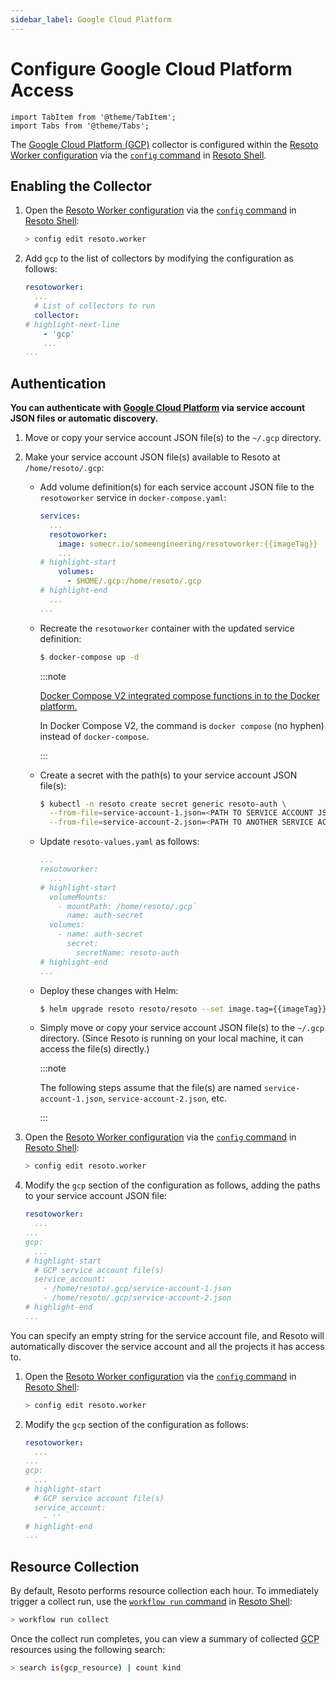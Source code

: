 ```yaml
---
sidebar_label: Google Cloud Platform
---
```


# Configure Google Cloud Platform Access

```mdx-code-block
import TabItem from '@theme/TabItem';
import Tabs from '@theme/Tabs';
```

The [Google Cloud Platform (GCP)](../../reference/data-models/gcp/index.md) collector is configured within the [Resoto Worker configuration](../../reference/configuration/index.md) via the [`config` command](../../reference/cli/setup-commands/configs/index.md) in [Resoto Shell](../../concepts/components/shell.md).

## Enabling the Collector

1. Open the [Resoto Worker configuration](../../reference/configuration/index.md) via the [`config` command](../../reference/cli/setup-commands/configs) in [Resoto Shell](../../concepts/components/shell):

   ```bash
   > config edit resoto.worker
   ```

2. Add `gcp` to the list of collectors by modifying the configuration as follows:

   ```yaml title="Resoto Worker configuration"
   resotoworker:
     ...
     # List of collectors to run
     collector:
   # highlight-next-line
       - 'gcp'
       ...
   ...
   ```

## Authentication

**You can authenticate with [Google Cloud Platform](../../reference/data-models/gcp/index.md) via service account JSON files or automatic discovery.**

<Tabs>
<TabItem value="service-account-json-files" label="Service Account JSON Files">

1. Move or copy your service account JSON file(s) to the `~/.gcp` directory.

2. Make your service account JSON file(s) available to Resoto at `/home/resoto/.gcp`:

   <Tabs groupId="install-method">
   <TabItem value="docker" label="Docker">

   - Add volume definition(s) for each service account JSON file to the `resotoworker` service in `docker-compose.yaml`:

     ```yaml title="docker-compose.yaml"
     services:
       ...
       resotoworker:
         image: somecr.io/someengineering/resotoworker:{{imageTag}}
         ...
     # highlight-start
         volumes:
           - $HOME/.gcp:/home/resoto/.gcp
     # highlight-end
       ...
     ...
     ```

   - Recreate the `resotoworker` container with the updated service definition:

     ```bash
     $ docker-compose up -d
     ```

     :::note

     [Docker Compose V2 integrated compose functions in to the Docker platform.](https://docs.docker.com/compose/#compose-v2-and-the-new-docker-compose-command)

     In Docker Compose V2, the command is `docker compose` (no hyphen) instead of `docker-compose`.

     :::

   </TabItem>
   <TabItem value="k8s" label="Kubernetes">

   - Create a secret with the path(s) to your service account JSON file(s):

     ```bash
     $ kubectl -n resoto create secret generic resoto-auth \
       --from-file=service-account-1.json=<PATH TO SERVICE ACCOUNT JSON> \
       --from-file=service-account-2.json=<PATH TO ANOTHER SERVICE ACCOUNT JSON>
     ```

   - Update `resoto-values.yaml` as follows:

     ```yaml title="resoto-values.yaml"
     ...
     resotoworker:
       ...
     # highlight-start
       volumeMounts:
         - mountPath: /home/resoto/.gcp`
           name: auth-secret
       volumes:
         - name: auth-secret
           secret:
             secretName: resoto-auth
     # highlight-end
     ...
     ```

   - Deploy these changes with Helm:

     ```bash
     $ helm upgrade resoto resoto/resoto --set image.tag={{imageTag}} -f resoto-values.yaml
     ```

   </TabItem>
   <TabItem value="pip" label="pip">

   - Simply move or copy your service account JSON file(s) to the `~/.gcp` directory. (Since Resoto is running on your local machine, it can access the file(s) directly.)

     :::note

     The following steps assume that the file(s) are named `service-account-1.json`, `service-account-2.json`, etc.

     :::

   </TabItem>
   </Tabs>

3. Open the [Resoto Worker configuration](../../reference/configuration/index.md) via the [`config` command](../../reference/cli/setup-commands/configs) in [Resoto Shell](../../concepts/components/shell):

   ```bash
   > config edit resoto.worker
   ```

4. Modify the `gcp` section of the configuration as follows, adding the paths to your service account JSON file:

   ```yaml title="Resoto Worker configuration"
   resotoworker:
     ...
   ...
   gcp:
     ...
   # highlight-start
     # GCP service account file(s)
     service_account:
       - /home/resoto/.gcp/service-account-1.json
       - /home/resoto/.gcp/service-account-2.json
   # highlight-end
   ...
   ```

</TabItem>
<TabItem value="automatic-discovery" label="Automatic Discovery">

You can specify an empty string for the service account file, and Resoto will automatically discover the service account and all the projects it has access to.

1. Open the [Resoto Worker configuration](../../reference/configuration/index.md) via the [`config` command](../../reference/cli/setup-commands/configs) in [Resoto Shell](../../concepts/components/shell):

   ```bash
   > config edit resoto.worker
   ```

2. Modify the `gcp` section of the configuration as follows:

   ```yaml title="Resoto Worker configuration"
   resotoworker:
     ...
   ...
   gcp:
     ...
   # highlight-start
     # GCP service account file(s)
     service_account:
       - ''
   # highlight-end
   ...
   ```

</TabItem>
</Tabs>

## Resource Collection

By default, Resoto performs resource collection each hour. To immediately trigger a collect run, use the [`workflow run` command](../../reference/cli/action-commands/workflows/run.md) in [Resoto Shell](../../concepts/components/shell):

```bash
> workflow run collect
```

Once the collect run completes, you can view a summary of collected <abbr title="Google Cloud Platform">GCP</abbr> resources using the following search:

```bash
> search is(gcp_resource) | count kind
```
